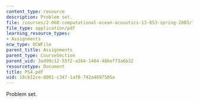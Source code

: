 ```yaml
---
content_type: resource
description: Problem set.
file: /courses/2-068-computational-ocean-acoustics-13-853-spring-2003/18cb12ce8001c3471af0742a4697585a_PS4.pdf
file_type: application/pdf
learning_resource_types:
- Assignments
ocw_type: OCWFile
parent_title: Assignments
parent_type: CourseSection
parent_uid: 3ad99c12-55f2-a264-1404-486ef73a6b32
resourcetype: Document
title: PS4.pdf
uid: 18cb12ce-8001-c347-1af0-742a4697585a
---
```

Problem set.

